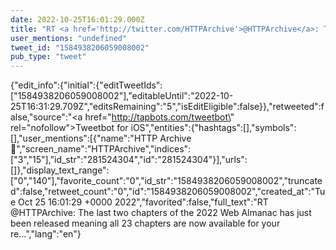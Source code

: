 ```yaml
---
date: 2022-10-25T16:01:29.000Z
title: "RT <a href='http://twitter.com/HTTPArchive'>@HTTPArchive</a>: The last two chapters of the 2022 Web Almanac has just been released meaning all 23 chapters are now available for your re…″"
user_mentions: "undefined"
tweet_id: "1584938206059008002"
pub_type: "tweet"
---
```

{"edit_info":{"initial":{"editTweetIds":["1584938206059008002"],"editableUntil":"2022-10-25T16:31:29.709Z","editsRemaining":"5","isEditEligible":false}},"retweeted":false,"source":"<a href=\"http://tapbots.com/tweetbot\" rel=\"nofollow\">Tweetbot for iΟS</a>","entities":{"hashtags":[],"symbols":[],"user_mentions":[{"name":"HTTP Archive 💾","screen_name":"HTTPArchive","indices":["3","15"],"id_str":"281524304","id":"281524304"}],"urls":[]},"display_text_range":["0","140"],"favorite_count":"0","id_str":"1584938206059008002","truncated":false,"retweet_count":"0","id":"1584938206059008002","created_at":"Tue Oct 25 16:01:29 +0000 2022","favorited":false,"full_text":"RT @HTTPArchive: The last two chapters of the 2022 Web Almanac has just been released meaning all 23 chapters are now available for your re…","lang":"en"}
